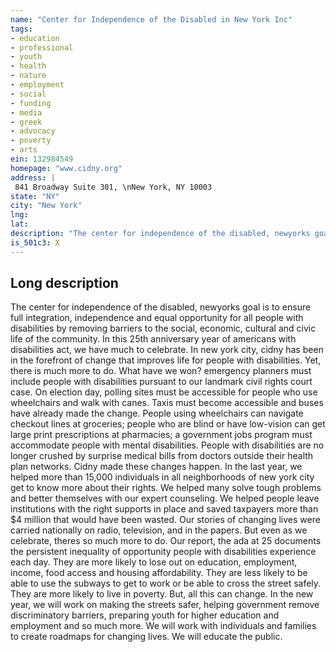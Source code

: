 ```yaml
---
name: "Center for Independence of the Disabled in New York Inc"
tags:
- education
- professional
- youth
- health
- nature
- employment
- social
- funding
- media
- greek
- advocacy
- poverty
- arts
ein: 132984549
homepage: "www.cidny.org"
address: |
 841 Broadway Suite 301, \nNew York, NY 10003
state: "NY"
city: "New York"
lng: 
lat: 
description: "The center for independence of the disabled, newyorks goal is to ensure full integration, independence and equal opportunity for all people with disabilities by removing barriers to the social, economic, cultural and civic life of the community. "
is_501c3: X
---
```


## Long description

The center for independence of the disabled, newyorks goal is to ensure full integration, independence and equal opportunity for all people with disabilities by removing barriers to the social, economic, cultural and civic life of the community. In this 25th anniversary year of americans with disabilities act, we have much to celebrate. In new york city, cidny has been in the forefront of change that improves life for people with disabilities. Yet, there is much more to do. What have we won? emergency planners must include people with disabilities pursuant to our landmark civil rights court case. On election day, polling sites must be accessible for people who use wheelchairs and walk with canes. Taxis must become accessible and buses have already made the change. People using wheelchairs can navigate checkout lines at groceries; people who are blind or have low-vision can get large print prescriptions at pharmacies; a government jobs program must accommodate people with mental disabilities. People with disabilities are no longer crushed by surprise medical bills from doctors outside their health plan networks. Cidny made these changes happen. In the last year, we helped more than 15,000 individuals in all neighborhoods of new york city get to know more about their rights. We helped many solve tough problems and better themselves with our expert counseling. We helped people leave institutions with the right supports in place and saved taxpayers more than $4 million that would have been wasted. Our stories of changing lives were carried nationally on radio, television, and in the papers. But even as we celebrate, theres so much more to do. Our report, the ada at 25 documents the persistent inequality of opportunity people with disabilities experience each day. They are more likely to lose out on education, employment, income, food access and housing affordability. They are less likely to be able to use the subways to get to work or be able to cross the street safely. They are more likely to live in poverty. But, all this can change. In the new year, we will work on making the streets safer, helping government remove discriminatory barriers, preparing youth for higher education and employment and so much more. We will work with individuals and families to create roadmaps for changing lives. We will educate the public. 
